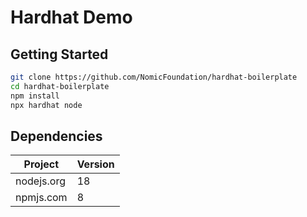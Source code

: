 # Hardhat Demo

## Getting Started
```sh
git clone https://github.com/NomicFoundation/hardhat-boilerplate
cd hardhat-boilerplate
npm install
npx hardhat node
```

## Dependencies

| Project      | Version |
|--------------|---------|
| nodejs.org   | 18      |
| npmjs.com    | 8       |
